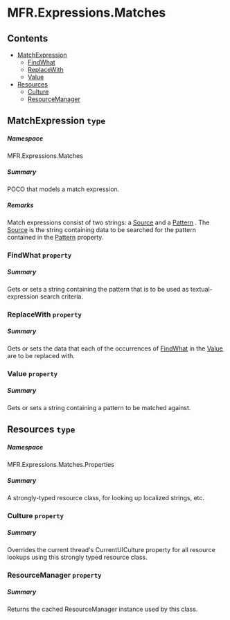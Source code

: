 <a name='assembly'></a>
# MFR.Expressions.Matches

## Contents

- [MatchExpression](#T-MFR-Objects-Expressions-Matches-MatchExpression 'MFR.Expressions.Matches.MatchExpression')
  - [FindWhat](#P-MFR-Objects-Expressions-Matches-MatchExpression-FindWhat 'MFR.Expressions.Matches.MatchExpression.FindWhat')
  - [ReplaceWith](#P-MFR-Objects-Expressions-Matches-MatchExpression-ReplaceWith 'MFR.Expressions.Matches.MatchExpression.ReplaceWith')
  - [Value](#P-MFR-Objects-Expressions-Matches-MatchExpression-Value 'MFR.Expressions.Matches.MatchExpression.Value')
- [Resources](#T-MFR-Objects-Expressions-Matches-Properties-Resources 'MFR.Expressions.Matches.Properties.Resources')
  - [Culture](#P-MFR-Objects-Expressions-Matches-Properties-Resources-Culture 'MFR.Expressions.Matches.Properties.Resources.Culture')
  - [ResourceManager](#P-MFR-Objects-Expressions-Matches-Properties-Resources-ResourceManager 'MFR.Expressions.Matches.Properties.Resources.ResourceManager')

<a name='T-MFR-Objects-Expressions-Matches-MatchExpression'></a>
## MatchExpression `type`

##### Namespace

MFR.Expressions.Matches

##### Summary

POCO that models a match expression.

##### Remarks

Match expressions consist of two strings: a [Source](#P-MFR-Objects-MatchExpression-Source 'MFR.MatchExpression.Source') and a [Pattern](#P-MFR-Objects-MatchExpression-Pattern 'MFR.MatchExpression.Pattern') . The [Source](#P-MFR-Objects-MatchExpression-Source 'MFR.MatchExpression.Source') is the string
containing data to be searched for the pattern contained in the [Pattern](#P-MFR-Objects-MatchExpression-Pattern 'MFR.MatchExpression.Pattern') property.

<a name='P-MFR-Objects-Expressions-Matches-MatchExpression-FindWhat'></a>
### FindWhat `property`

##### Summary

Gets or sets a string containing the pattern that is to be used as textual-expression search criteria.

<a name='P-MFR-Objects-Expressions-Matches-MatchExpression-ReplaceWith'></a>
### ReplaceWith `property`

##### Summary

Gets or sets the data that each of the occurrences of [FindWhat](#P-MFR-Objects-Expressions-Matches-MatchExpression-FindWhat 'MFR.Expressions.Matches.MatchExpression.FindWhat') in the
[Value](#P-MFR-Objects-Expressions-Matches-MatchExpression-Value 'MFR.Expressions.Matches.MatchExpression.Value') are
to be replaced with.

<a name='P-MFR-Objects-Expressions-Matches-MatchExpression-Value'></a>
### Value `property`

##### Summary

Gets or sets a string containing a pattern to be matched against.

<a name='T-MFR-Objects-Expressions-Matches-Properties-Resources'></a>
## Resources `type`

##### Namespace

MFR.Expressions.Matches.Properties

##### Summary

A strongly-typed resource class, for looking up localized strings, etc.

<a name='P-MFR-Objects-Expressions-Matches-Properties-Resources-Culture'></a>
### Culture `property`

##### Summary

Overrides the current thread's CurrentUICulture property for all
  resource lookups using this strongly typed resource class.

<a name='P-MFR-Objects-Expressions-Matches-Properties-Resources-ResourceManager'></a>
### ResourceManager `property`

##### Summary

Returns the cached ResourceManager instance used by this class.
